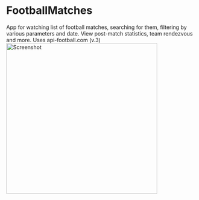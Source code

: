 # FootballMatches
App for watching list of football matches, searching for them, filtering by various parameters and date. 
View post-match statistics, team rendezvous and more. Uses api-football.com (v.3)
<br/>
<img src="screens/matches_list_actrivity_screen_1" height="400" alt="Screenshot"/>
